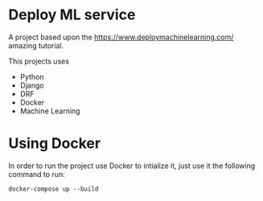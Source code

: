 # Deploy ML service


A project based upon the https://www.deploymachinelearning.com/ amazing tutorial. 

This projects uses 
* Python
* Django
* DRF
* Docker
* Machine Learning


# Using Docker 

In order to run the project use Docker to intialize it, just use it the following command to run:

```docker-compose up --build```
